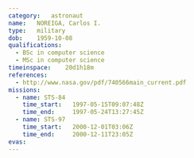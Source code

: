 ```yaml
---
category:	astronaut
name:	NOREIGA, Carlos I.
type:	military
dob:	1959-10-08
qualifications:
  - BSc in computer science
  - MSc in computer science
timeinspace:	20d1h18m
references:
  - http://www.nasa.gov/pdf/740566main_current.pdf
missions:
  - name: STS-84
    time_start:   1997-05-15T09:07:48Z
    time_end:     1997-05-24T13:27:45Z
  - name: STS-97
    time_start:   2000-12-01T03:06Z
    time_end:     2000-12-11T23:05Z
evas:
---
```

